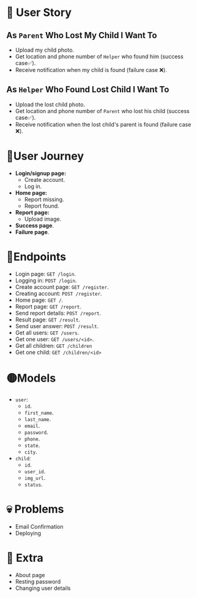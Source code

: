 # 👤 User Story 
## As `Parent` Who Lost My Child I Want To
- Upload my child photo.
- Get location and phone number of `Helper` who found him (success case✅).
- Receive notification when my child is found (failure case ❌).
## As `Helper` Who Found Lost Child I Want To
- Upload the lost child photo.
- Get location and phone number of `Parent` who lost his child (success case✅).
- Receive notification when the lost child's parent is found (failure case ❌).
# 🚩User Journey
   - **Login/signup page:**
	   - Create account.
	   - Log in.
   - **Home page:**
	   - Report missing.
	   - Report found.
   - **Report page:**
	   - Upload image.
   - **Success page**.
   - **Failure page**.
# 🔵Endpoints
- Login page: `GET /login`.
- Logging in: `POST /login`.
- Create account page: `GET /register`.
- Creating account: `POST /register`.
- Home page: `GET /`.
- Report page: `GET /report`.
- Send report details: `POST /report`.
- Result page: `GET /result`.
- Send user answer: `POST /result`.
- Get all users: `GET /users`.
- Get one user: `GET /users/<id>`.
- Get all children: `GET /children`
- Get one child: `GET /children/<id>`
# 🟡Models
- `user`:
	- `id`.
	- `first_name`.
	- `last_name`.
	- `email`.
 	- `password`. 
	- `phone`.
	- `state`.
	- `city`.
- `child`:
	- `id`.
	- `user_id`.
	- `img_url`.
	- `status`.
# 💀 Problems
- Email Confirmation
- Deploying
# 🤔 Extra
- About page
- Resting password
- Changing user details
